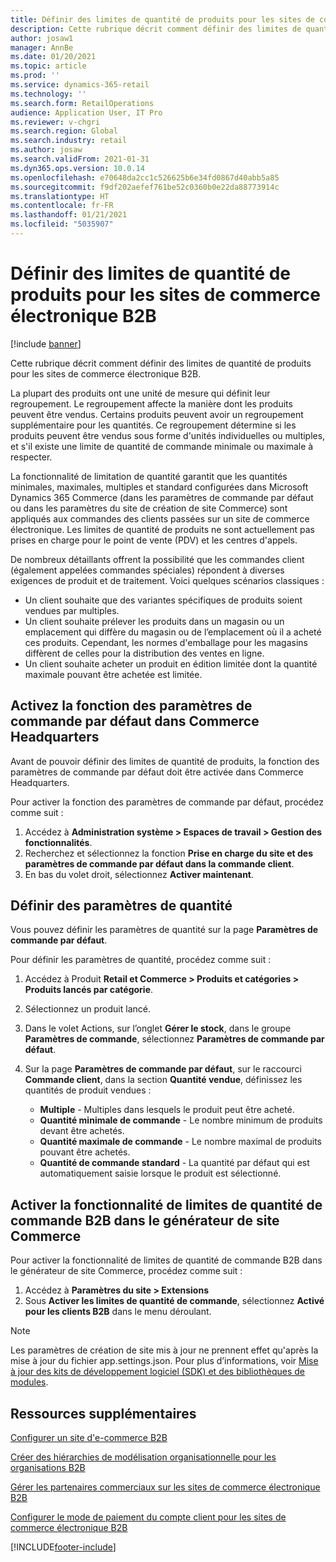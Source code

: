 ```yaml
---
title: Définir des limites de quantité de produits pour les sites de commerce électronique B2B
description: Cette rubrique décrit comment définir des limites de quantité de produits pour les sites de commerce électronique B2B.
author: josaw1
manager: AnnBe
ms.date: 01/20/2021
ms.topic: article
ms.prod: ''
ms.service: dynamics-365-retail
ms.technology: ''
ms.search.form: RetailOperations
audience: Application User, IT Pro
ms.reviewer: v-chgri
ms.search.region: Global
ms.search.industry: retail
ms.author: josaw
ms.search.validFrom: 2021-01-31
ms.dyn365.ops.version: 10.0.14
ms.openlocfilehash: e70648da2cc1c526625b6e34fd0867d40abb5a85
ms.sourcegitcommit: f9df202aefef761be52c0360b0e22da88773914c
ms.translationtype: HT
ms.contentlocale: fr-FR
ms.lasthandoff: 01/21/2021
ms.locfileid: "5035907"
---
```

# <a name="set-product-quantity-limits-for-b2b-e-commerce-sites"></a>Définir des limites de quantité de produits pour les sites de commerce électronique B2B

[!include [banner](../../includes/banner.md)]

Cette rubrique décrit comment définir des limites de quantité de produits pour les sites de commerce électronique B2B.

La plupart des produits ont une unité de mesure qui définit leur regroupement. Le regroupement affecte la manière dont les produits peuvent être vendus. Certains produits peuvent avoir un regroupement supplémentaire pour les quantités. Ce regroupement détermine si les produits peuvent être vendus sous forme d'unités individuelles ou multiples, et s'il existe une limite de quantité de commande minimale ou maximale à respecter.

La fonctionnalité de limitation de quantité garantit que les quantités minimales, maximales, multiples et standard configurées dans Microsoft Dynamics 365 Commerce (dans les paramètres de commande par défaut ou dans les paramètres du site de création de site Commerce) sont appliqués aux commandes des clients passées sur un site de commerce électronique. Les limites de quantité de produits ne sont actuellement pas prises en charge pour le point de vente (PDV) et les centres d'appels.

De nombreux détaillants offrent la possibilité que les commandes client (également appelées commandes spéciales) répondent à diverses exigences de produit et de traitement. Voici quelques scénarios classiques :

- Un client souhaite que des variantes spécifiques de produits soient vendues par multiples.
- Un client souhaite prélever les produits dans un magasin ou un emplacement qui diffère du magasin ou de l’emplacement où il a acheté ces produits. Cependant, les normes d'emballage pour les magasins diffèrent de celles pour la distribution des ventes en ligne.
- Un client souhaite acheter un produit en édition limitée dont la quantité maximale pouvant être achetée est limitée.

## <a name="turn-on-the-default-order-settings-feature-in-commerce-headquarters"></a>Activez la fonction des paramètres de commande par défaut dans Commerce Headquarters

Avant de pouvoir définir des limites de quantité de produits, la fonction des paramètres de commande par défaut doit être activée dans Commerce Headquarters.

Pour activer la fonction des paramètres de commande par défaut, procédez comme suit :

1. Accédez à **Administration système \> Espaces de travail \> Gestion des fonctionnalités**.
1. Recherchez et sélectionnez la fonction **Prise en charge du site et des paramètres de commande par défaut dans la commande client**.
1. En bas du volet droit, sélectionnez **Activer maintenant**. 

## <a name="define-quantity-settings"></a>Définir des paramètres de quantité 

Vous pouvez définir les paramètres de quantité sur la page **Paramètres de commande par défaut**.

Pour définir les paramètres de quantité, procédez comme suit : 

1. Accédez à Produit **Retail et Commerce \> Produits et catégories \> Produits lancés par catégorie**.
1. Sélectionnez un produit lancé.
1. Dans le volet Actions, sur l’onglet **Gérer le stock**, dans le groupe **Paramètres de commande**, sélectionnez **Paramètres de commande par défaut**. 
1. Sur la page **Paramètres de commande par défaut**, sur le raccourci **Commande client**, dans la section **Quantité vendue**, définissez les quantités de produit vendues :

    - **Multiple** - Multiples dans lesquels le produit peut être acheté.
    - **Quantité minimale de commande** - Le nombre minimum de produits devant être achetés.
    - **Quantité maximale de commande** - Le nombre maximal de produits pouvant être achetés.
    - **Quantité de commande standard** - La quantité par défaut qui est automatiquement saisie lorsque le produit est sélectionné.

## <a name="turn-on-the-b2b-order-quantity-limits-feature-in-commerce-site-builder"></a>Activer la fonctionnalité de limites de quantité de commande B2B dans le générateur de site Commerce

Pour activer la fonctionnalité de limites de quantité de commande B2B dans le générateur de site Commerce, procédez comme suit :

1. Accédez à **Paramètres du site \> Extensions**
1. Sous **Activer les limites de quantité de commande**, sélectionnez **Activé pour les clients B2B** dans le menu déroulant. 

> [!NOTE] 
> Les paramètres de création de site mis à jour ne prennent effet qu'après la mise à jour du fichier app.settings.json. Pour plus d’informations, voir [Mise à jour des kits de développement logiciel (SDK) et des bibliothèques de modules](../e-commerce-extensibility/sdk-updates.md#update-the-appsettingsjson-file).

## <a name="additional-resources"></a>Ressources supplémentaires

[Configurer un site d'e-commerce B2B](set-up-b2b-site.md)

[Créer des hiérarchies de modélisation organisationnelle pour les organisations B2B](org-model.md)

[Gérer les partenaires commerciaux sur les sites de commerce électronique B2B](manage-b2b-users.md)

[Configurer le mode de paiement du compte client pour les sites de commerce électronique B2B](payment-method.md)


[!INCLUDE[footer-include](../../includes/footer-banner.md)]